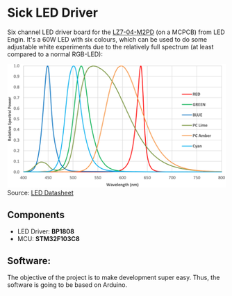# Sick LED Driver

Six channel LED driver board for the [LZ7-04-M2PD](https://www.osram.com/ecat/LED%20ENGIN%20LuxiGen%20LZ7-04M2PD/com/en/class_pim_web_catalog_103489/prd_pim_device_13582430/) (on a MCPCB) from LED Engin. It's a 60W LED with six colours, which can be used to do some adjustable white experiments due to the relatively full spectrum (at least compared to a normal RGB-LED): 

![relative spectrum](Docu/spectrum.png)
Source: [LED Datasheet](https://dammedia.osram.info/media/resource/hires/osram-dam-14744640/LZ7-04M2PD_EN.pdf)

## Components
 * LED Driver: **BP1808**
 * MCU: **STM32F103C8**

## Software:
The objective of the project is to make development super easy. Thus, the software is going to be based on Arduino.